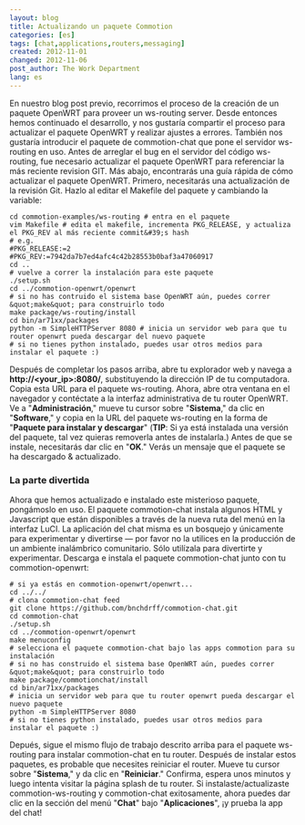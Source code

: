 ```yaml
---
layout: blog
title: Actualizando un paquete Commotion
categories: [es]
tags: [chat,applications,routers,messaging]
created: 2012-11-01
changed: 2012-11-06
post_author: The Work Department
lang: es
---
```

  En nuestro blog post previo, recorrimos el proceso de la creación de un paquete OpenWRT para proveer un ws-routing server. Desde entonces hemos continuado el desarrollo, y nos gustaría compartir el proceso para actualizar el paquete OpenWRT y realizar ajustes a errores. También nos gustaría introducir el paquete de commotion-chat que pone el servidor ws-routing en uso.
Antes de arreglar el bug en el servidor del código ws-routing, fue necesario actualizar el paquete OpenWRT para referenciar la más reciente revision GIT. Más abajo, encontrarás una guía rápida de cómo actualizar el paquete OpenWRT.
Primero, necesitarás una actualización de la revisión Git. Hazlo al editar el Makefile del paquete y cambiando la variable:

	cd commotion-examples/ws-routing # entra en el paquete
	vim Makefile # edita el makefile, incrementa PKG_RELEASE, y actualiza el PKG_REV al más reciente commit&#39;s hash
	# e.g.
	#PKG_RELEASE:=2
	#PKG_REV:=7942da7b7ed4afc4c42b28553b0baf3a47060917
	cd ..
	# vuelve a correr la instalación para este paquete
	./setup.sh
	cd ../commotion-openwrt/openwrt
	# si no has contruido el sistema base OpenWRT aún, puedes correr &quot;make&quot; para construirlo todo
	make package/ws-routing/install
	cd bin/ar71xx/packages
	python -m SimpleHTTPServer 8080 # inicia un servidor web para que tu router openwrt pueda descargar del nuevo paquete 
	# si no tienes python instalado, puedes usar otros medios para instalar el paquete :)

Después de completar los pasos arriba, abre tu explorador web y navega a **http://&lt;your_ip&gt;:8080/**, substituyendo la dirección IP de tu computadora. Copia esta URL para el paquete ws-routing.
Ahora, abre otra ventana en el navegador y contéctate a la interfaz administrativa de tu router OpenWRT. Ve a &quot;**Administración**,&quot; mueve tu cursor sobre &quot;**Sistema**,&quot; da clic en &quot;**Software**,&quot; y copia en la URL del paquete ws-routing en la forma de &quot;**Paquete para instalar y descargar**&quot; (**TIP**: Si ya está instalada una versión del paquete, tal vez quieras removerla antes de instalarla.) Antes de que se instale, necesitarás dar clic en &quot;**OK**.&quot; Verás un mensaje que el paquete se ha descargado &amp; actualizado.
 <img alt="" src="/files/update%20commotion%20package.png" />
 <h3>La parte divertida</h3>Ahora que hemos actualizado e instalado este misterioso paquete, pongámoslo en uso. El paquete commotion-chat instala algunos HTML y Javascript que están disponibles a través de la nueva ruta del menú en la interfaz LuCI. La aplicación del chat misma es un bosquejo y únicamente para experimentar y divertirse &mdash; por favor no la utilices en la producción de un ambiente inalámbrico comunitario.
Sólo utilízala para divertirte y experimentar.
Descarga e instala el paquete commotion-chat junto con tu commotion-openwrt:

	# si ya estás en commotion-openwrt/openwrt...
	cd ../../ 
	# clona commotion-chat feed 
	git clone https://github.com/bnchdrff/commotion-chat.git 
	cd commotion-chat 
	./setup.sh 
	cd ../commotion-openwrt/openwrt 
	make menuconfig 
	# selecciona el paquete commotion-chat bajo las apps commotion para su instalación
	# si no has construido el sistema base OpenWRT aún, puedes correr &quot;make&quot; para construirlo todo 
	make package/commotionchat/install 
	cd bin/ar71xx/packages 
	# inicia un servidor web para que tu router openwrt pueda descargar el nuevo paquete 
	python -m SimpleHTTPServer 8080 
	# si no tienes python instalado, puedes usar otros medios para instalar el paquete :)

Depués, sigue el mismo flujo de trabajo descrito arriba para el paquete ws-routing para instalar commotion-chat en tu router.
Después de instalar estos paquetes, es probable que necesites reiniciar el router. Mueve tu cursor sobre &quot;**Sistema**,&quot; y da clic en &quot;**Reiniciar**.&quot; Confirma, espera unos minutos y luego intenta visitar la página splash de tu router. Si instalaste/actualizaste commotion-ws-routing y commotion-chat exitosamente, ahora puedes dar clic en la sección del menú &quot;**Chat**&quot; bajo &quot;**Aplicaciones**&quot;, ¡y prueba la app del chat!
 

